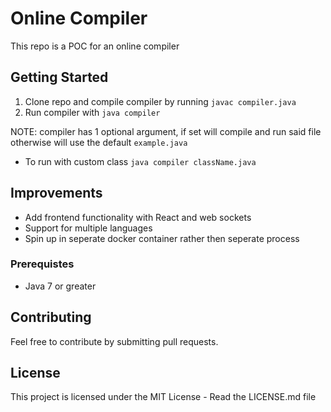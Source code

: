 # Online Compiler

This repo is a POC for an online compiler

## Getting Started
 1. Clone repo and compile compiler by running `javac compiler.java`
 2. Run compiler with `java compiler`

NOTE: compiler has 1 optional argument, if set will compile and run said file otherwise will use the default `example.java`
 - To run with custom class `java compiler className.java`

## Improvements
 - Add frontend functionality with React and web sockets
 - Support for multiple languages
 - Spin up in seperate docker container rather then seperate process

### Prerequistes
 - Java 7 or greater

## Contributing
Feel free to contribute by submitting pull requests.

## License
This project is licensed under the MIT License - Read the LICENSE.md file

